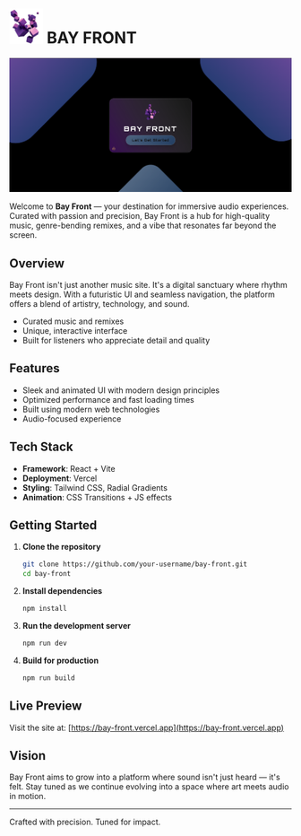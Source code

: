 # <img src="logo.png" alt="Bay Front Logo" width="60"/> BAY FRONT

![Website Preview](preview.png)

Welcome to **Bay Front** — your destination for immersive audio experiences. Curated with passion and precision, Bay Front is a hub for high-quality music, genre-bending remixes, and a vibe that resonates far beyond the screen.

## Overview

Bay Front isn't just another music site. It's a digital sanctuary where rhythm meets design. With a futuristic UI and seamless navigation, the platform offers a blend of artistry, technology, and sound.

- Curated music and remixes  
- Unique, interactive interface  
- Built for listeners who appreciate detail and quality  

## Features

- Sleek and animated UI with modern design principles  
- Optimized performance and fast loading times  
- Built using modern web technologies  
- Audio-focused experience  

## Tech Stack

- **Framework**: React + Vite  
- **Deployment**: Vercel  
- **Styling**: Tailwind CSS, Radial Gradients  
- **Animation**: CSS Transitions + JS effects  

## Getting Started

1. **Clone the repository**
   ```bash
   git clone https://github.com/your-username/bay-front.git
   cd bay-front
   ```

2. **Install dependencies**
   ```bash
   npm install
   ```

3. **Run the development server**
   ```bash
   npm run dev
   ```

4. **Build for production**
   ```bash
   npm run build
   ```

## Live Preview

Visit the site at: [https://bay-front.vercel.app](https://bay-front.vercel.app)

## Vision

Bay Front aims to grow into a platform where sound isn't just heard — it's felt. Stay tuned as we continue evolving into a space where art meets audio in motion.

---

Crafted with precision. Tuned for impact.

